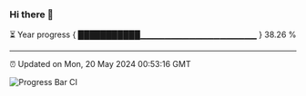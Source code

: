 ### Hi there 👋

⏳ Year progress { ███████████▁▁▁▁▁▁▁▁▁▁▁▁▁▁▁▁▁▁▁ } 38.26 %

---

⏰ Updated on Mon, 20 May 2024 00:53:16 GMT

![Progress Bar CI](https://github.com/liununu/liununu/workflows/Progress%20Bar%20CI/badge.svg)
